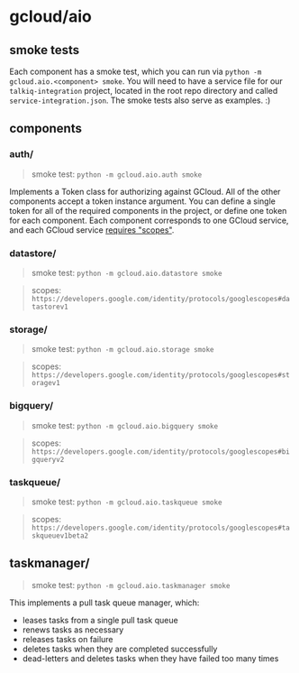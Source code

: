 # gcloud/aio

## smoke tests

Each component has a smoke test, which you can run via `python -m gcloud.aio.<component> smoke`. You will need to have a service file for our `talkiq-integration` project, located in the root repo directory and called `service-integration.json`. The smoke tests also serve as examples. :)

## components

### auth/

> smoke test: `python -m gcloud.aio.auth smoke`

Implements a Token class for authorizing against GCloud. All of the other components accept a token instance argument. You can define a single token for all of the required components in the project, or define one token for each component. Each component corresponds to one GCloud service, and each GCloud service [requires "scopes"](https://developers.google.com/identity/protocols/googlescopes).

### datastore/

> smoke test: `python -m gcloud.aio.datastore smoke`

> scopes: `https://developers.google.com/identity/protocols/googlescopes#datastorev1`

### storage/

> smoke test: `python -m gcloud.aio.storage smoke`

> scopes: `https://developers.google.com/identity/protocols/googlescopes#storagev1`

### bigquery/

> smoke test: `python -m gcloud.aio.bigquery smoke`

> scopes: `https://developers.google.com/identity/protocols/googlescopes#bigqueryv2`

### taskqueue/

> smoke test: `python -m gcloud.aio.taskqueue smoke`

> scopes: `https://developers.google.com/identity/protocols/googlescopes#taskqueuev1beta2`

## taskmanager/

> smoke test: `python -m gcloud.aio.taskmanager smoke`

This implements a pull task queue manager, which:

 * leases tasks from a single pull task queue
 * renews tasks as necessary
 * releases tasks on failure
 * deletes tasks when they are completed successfully
 * dead-letters and deletes tasks when they have failed too many times
